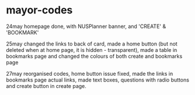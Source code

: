 # mayor-codes
24may homepage done, with NUSPlanner banner, and 'CREATE' & 'BOOKMARK'

25may changed the links to back of card, made a home button (but not deleted when at home page, it is hidden - transparent), made a table in bookmarks page and changed the colours of both create and bookmarks page

27may reorganised codes, home button issue fixed, made the links in bookmarks page actual links, made text boxes, questions with radio buttons and create button in create page. 
